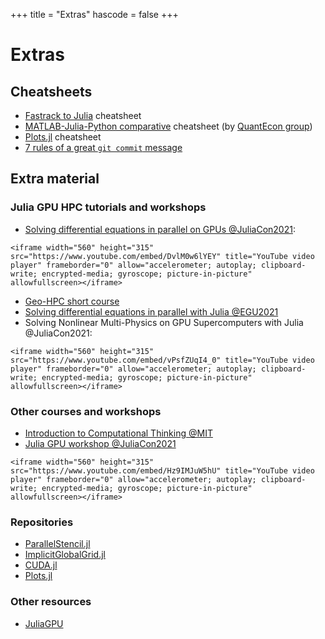+++
title = "Extras"
hascode = false
+++

# Extras

<!-- \toc -->

## Cheatsheets

- [Fastrack to Julia](https://juliadocs.github.io/Julia-Cheat-Sheet/) cheatsheet
- [MATLAB-Julia-Python comparative](https://cheatsheets.quantecon.org/) cheatsheet (by [QuantEcon group](https://quantecon.org/))
- [Plots.jl](https://github.com/sswatson/cheatsheets/blob/master/plotsjl-cheatsheet.pdf) cheatsheet
- [7 rules of a great `git commit` message](https://chris.beams.io/posts/git-commit/)


## Extra material 

### Julia GPU HPC tutorials and workshops

- [Solving differential equations in parallel on GPUs @JuliaCon2021](https://github.com/luraess/parallel-gpu-workshop-JuliaCon21): 
~~~
<iframe width="560" height="315" src="https://www.youtube.com/embed/DvlM0w6lYEY" title="YouTube video player" frameborder="0" allow="accelerometer; autoplay; clipboard-write; encrypted-media; gyroscope; picture-in-picture" allowfullscreen></iframe>
~~~

- [Geo-HPC short course](https://github.com/luraess/geo-hpc-course)
- [Solving differential equations in parallel with Julia @EGU2021](https://github.com/luraess/julia-parallel-course-EGU21)
- Solving Nonlinear Multi-Physics on GPU Supercomputers with Julia @JuliaCon2021:
~~~
<iframe width="560" height="315" src="https://www.youtube.com/embed/vPsfZUqI4_0" title="YouTube video player" frameborder="0" allow="accelerometer; autoplay; clipboard-write; encrypted-media; gyroscope; picture-in-picture" allowfullscreen></iframe>
~~~

### Other courses and workshops

- [Introduction to Computational Thinking @MIT](https://computationalthinking.mit.edu/Spring21/)
- [Julia GPU workshop @JuliaCon2021](https://github.com/maleadt/juliacon21-gpu_workshop)
~~~
<iframe width="560" height="315" src="https://www.youtube.com/embed/Hz9IMJuW5hU" title="YouTube video player" frameborder="0" allow="accelerometer; autoplay; clipboard-write; encrypted-media; gyroscope; picture-in-picture" allowfullscreen></iframe>
~~~

### Repositories

- [ParallelStencil.jl](https://github.com/omlins/ParallelStencil.jl)
- [ImplicitGlobalGrid.jl](https://github.com/eth-cscs/ImplicitGlobalGrid.jl)
- [CUDA.jl](https://github.com/JuliaGPU/CUDA.jl)
- [Plots.jl](https://github.com/JuliaPlots/Plots.jl)

### Other resources

- [JuliaGPU](https://juliagpu.org)


